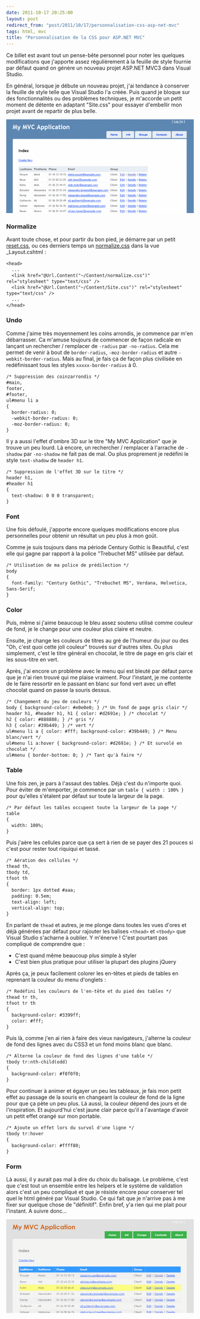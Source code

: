 ```yaml
---
date: 2011-10-17 20:25:00
layout: post
redirect_from: "post/2011/10/17/personnalisation-css-asp-net-mvc"
tags: html, mvc
title: "Personnalisation de la CSS pour ASP.NET MVC"
---
```


Ce billet est avant tout un pense-bête personnel pour noter les quelques
modifications que j'apporte assez régulièrement à la feuille de style fournie
par défaut quand on génère un nouveau projet ASP.NET MVC3 dans Visual
Studio.

En général, lorsque je débute un nouveau projet, j'ai tendance à conserver
la feuille de style telle que Visual Studio l'a créée. Puis quand je bloque sur
des fonctionnalités ou des problèmes techniques, je m'accorde un petit moment
de détente en adaptant "Site.css" pour essayer d'embellir mon
projet avant de repartir de plus belle.

![](/public/2011/mysite01.png)

### Normalize

Avant toute chose, et pour partir du bon pied, je démarre par un petit
[reset.css](http://meyerweb.com/eric/tools/css/reset/), ou ces derniers temps un [normalize.css](http://necolas.github.com/normalize.css/) dans
la vue _Layout.cshtml :

```
<head>
  ...
  <link href="@Url.Content("~/Content/normalize.css")" rel="stylesheet" type="text/css" />
  <link href="@Url.Content("~/Content/Site.css")" rel="stylesheet" type="text/css" />
  ...
</head>
```

### Undo

Comme j'aime très moyennement les coins arrondis, je commence par m'en
débarrasser. Ca m'amuse toujours de commencer de façon radicale en lançant un
rechercher / remplacer de `-radius` par `-no-radius`.
Cela me permet de venir à bout de `border-radius`,
`-moz-border-radius` et autre `-webkit-border-radius`.
Mais au final, je fais ça de façon plus civilisée en redéfinissant tous les
styles `xxxxx-border-radius` à 0.

```
/* Suppression des coinzarrondis */
#main,
footer, 
#footer,
ul#menu li a
{
  border-radius: 0;
  -webkit-border-radius: 0;
  -moz-border-radius: 0;
}
```

Il y a aussi l'effet d'ombre 3D sur le titre "My MVC
Application" que je trouve un peu lourd. Là encore, un rechercher /
remplacer à l'arrache de `-shadow` par `-no-shadow` ne
fait pas de mal. Ou plus proprement je redéfini le style
`text-shadow` de `header h1`.

```
/* Suppression de l'effet 3D sur le titre */
header h1,
#header h1
{
  text-shadow: 0 0 0 transparent;
}
```

### Font

Une fois défoulé, j'apporte encore quelques modifications encore plus
personnelles pour obtenir un résultat un peu plus à mon goût.

Comme je suis toujours dans ma période Century Gothic is Beautiful, c'est
elle qui gagne par rapport à la police "Trebuchet MS" utilisée par
défaut.

```
/* Utilisation de ma police de prédilection */
body
{
  font-family: "Century Gothic", "Trebuchet MS", Verdana, Helvetica, Sans-Serif;
}
```

### Color

Puis, même si j'aime beaucoup le bleu assez soutenu utilisé comme couleur de
fond, je le change pour une couleur plus claire et neutre.

Ensuite, je change les couleurs de titres au gré de l'humeur du jour ou des
"Oh, c'est quoi cette joli couleur" trouvés sur d'autres sites. Ou
plus simplement, c'est le titre général en chocolat, le titre de page en gris
clair et les sous-titre en vert.

Après, j'ai encore un problème avec le menu qui est bleuté par défaut parce
que je n'ai rien trouvé qui me plaise vraiment. Pour l'instant, je me contente
de le faire ressortir en le passant en blanc sur fond vert avec un effet
chocolat quand on passe la souris dessus.

```
/* Changement du jeu de couleurs */
body { background-color: #e0e0e0; } /* Un fond de page gris clair */
header h1, #header h1, h1 { color: #d2691e; } /* chocolat */
h2 { color: #888888; } /* gris */
h3 { color: #39b449; } /* vert */
ul#menu li a { color: #fff; background-color: #39b449; } /* Menu blanc/vert */
ul#menu li a:hover { background-color: #d2691e; } /* Et survolé en chocolat */
ul#menu { border-bottom: 0; } /* Tant qu'à faire */
```

### Table

Une fois zen, je pars à l'assaut des tables. Déjà c'est du n'importe quoi.
Pour éviter de m'emporter, je commence par un `table { width : 100%
}` pour qu'elles s'étalent par défaut sur toute la largeur de la
page.

```
/* Par défaut les tables occupent toute la largeur de la page */
table
{
  width: 100%;
}
```

Puis j'aère les cellules parce que ça sert à rien de se payer des 21 pouces
si c'est pour rester tout riquiqui et tassé.

```
/* Aération des cellules */
thead th,
tbody td,
tfoot th
{
  border: 1px dotted #aaa;
  padding: 0.5em;
  text-align: left;
  vertical-align: top;
}
```

En parlant de `thead` et autres, je me plonge dans toutes les
vues d'ores et déjà générées par défaut pour rajouter les balises
`<thead>` et `<tbody>` que Visual Studio
s'acharne à oublier. Y m'énerve ! C'est pourtant pas compliqué de
comprendre que :

* C'est quand même beaucoup plus simple à styler
* C'est bien plus pratique pour utiliser la plupart des plugins jQuery

Après ça, je peux facilement colorer les en-têtes et pieds de tables en
reprenant la couleur du menu d'onglets :

```
/* Redéfini les couleurs de l'en-tête et du pied des tables */
thead tr th,
tfoot tr th
{
  background-color: #3399ff;
  color: #fff;
}
```

Puis là, comme j'en ai rien à faire des vieux navigateurs, j'alterne la
couleur de fond des lignes avec du CSS3 et un fond moins blanc que blanc.

```
/* Alterne la couleur de fond des lignes d'une table */
tbody tr:nth-child(odd)
{
  background-color: #f0f0f0;
}
```

Pour continuer à animer et égayer un peu les tableaux, je fais mon petit
effet au passage de la souris en changeant la couleur de fond de la ligne pour
que ça pète un peu plus. Là aussi, la couleur dépend des jours et de
l'inspiration. Et aujourd'hui c'est jaune clair parce qu'il a l'avantage
d'avoir un petit effet orangé sur mon portable.

```
/* Ajoute un effet lors du survol d'une ligne */
tbody tr:hover
{
  background-color: #ffff80;
}
```

### Form

Là aussi, il y aurait pas mal à dire du choix du balisage. Le problème,
c'est que c'est tout un ensemble entre les helpers et le système de validation
alors c'est un peu compliqué et que je résiste encore pour conserver tel quel
le html généré par Visual Studio. Ce qui fait que je n'arrive pas à me fixer
sur quelque chose de "définitif". Enfin bref, y'a rien qui me plait pour
l'instant. A suivre donc…

![](/public/2011/mysite02.png)
